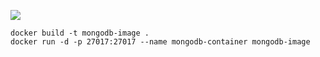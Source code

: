 ![](https://webimages.mongodb.com/_com_assets/cms/kuzt9r42or1fxvlq2-Meta_Generic.png)
```shell
docker build -t mongodb-image .
docker run -d -p 27017:27017 --name mongodb-container mongodb-image
```
